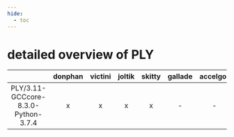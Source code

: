 ```yaml
---
hide:
  - toc
---
```


detailed overview of PLY
========================

| |donphan|victini|joltik|skitty|gallade|accelgor|swalot|doduo|
| :---: | :---: | :---: | :---: | :---: | :---: | :---: | :---: | :---: |
|PLY/3.11-GCCcore-8.3.0-Python-3.7.4|x|x|x|x|-|-|x|x|
